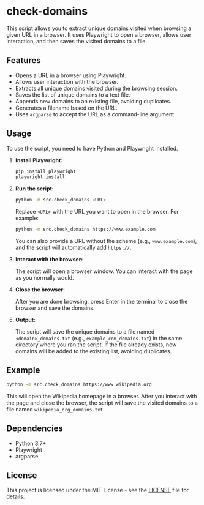 # check-domains

This script allows you to extract unique domains visited when browsing a given URL in a browser. It uses Playwright to open a browser, allows user interaction, and then saves the visited domains to a file.

## Features

-   Opens a URL in a browser using Playwright.
-   Allows user interaction with the browser.
-   Extracts all unique domains visited during the browsing session.
-   Saves the list of unique domains to a text file.
-   Appends new domains to an existing file, avoiding duplicates.
-   Generates a filename based on the URL.
-   Uses `argparse` to accept the URL as a command-line argument.

## Usage

To use the script, you need to have Python and Playwright installed.

1.  **Install Playwright:**

    ```bash
    pip install playwright
    playwright install
    ```

2.  **Run the script:**

    ```bash
    python -m src.check_domains <URL>
    ```

    Replace `<URL>` with the URL you want to open in the browser. For example:

    ```bash
    python -m src.check_domains https://www.example.com
    ```

    You can also provide a URL without the scheme (e.g., `www.example.com`), and the script will automatically add `https://`.

3.  **Interact with the browser:**

    The script will open a browser window. You can interact with the page as you normally would.

4.  **Close the browser:**

    After you are done browsing, press Enter in the terminal to close the browser and save the domains.

5.  **Output:**

    The script will save the unique domains to a file named `<domain>_domains.txt` (e.g., `example_com_domains.txt`) in the same directory where you ran the script. If the file already exists, new domains will be added to the existing list, avoiding duplicates.

## Example

```bash
python -m src.check_domains https://www.wikipedia.org
```

This will open the Wikipedia homepage in a browser. After you interact with the page and close the browser, the script will save the visited domains to a file named `wikipedia_org_domains.txt`.

## Dependencies

-   Python 3.7+
-   Playwright
-   argparse

## License

This project is licensed under the MIT License - see the [LICENSE](LICENSE) file for details.
